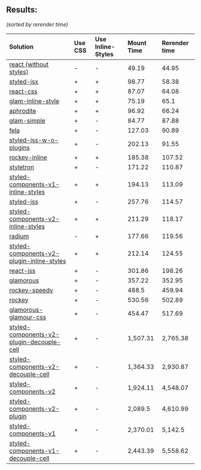 ## Results:
*(sorted by rerender time)*

Solution | Use CSS | Use Inline-Styles | Mount Time | Rerender time
:--- | :--- | :--- | :--- | :---
[react (without styles)](https://github.com/facebook/react) | - | - | 49.19 | 44.95
[styled-jsx](https://github.com/zeit/styled-jsx) | + | + | 98.77 | 58.38
[react-css](https://github.com/facebook/react) | + | + | 87.07 | 64.08
[glam-inline-style](https://github.com/threepointone/glam) | + | + | 75.19 | 65.1
[aphrodite](https://github.com/Khan/aphrodite) | + | + | 96.92 | 66.24
[glam-simple](https://github.com/threepointone/glam) | + | - | 84.77 | 87.88
[fela](https://github.com/rofrischmann/fela/) | + | - | 127.03 | 90.89
[styled-jss-w-o-plugins](https://github.com/cssinjs/styled-jss) | + | - | 202.13 | 91.55
[rockey-inline](https://github.com/tuchk4/rockey) | + | + | 185.38 | 107.52
[styletron](https://github.com/rtsao/styletron) | + | - | 171.22 | 110.87
[styled-components-v1-inline-styles](https://github.com/styled-components/styled-components) | + | + | 194.13 | 113.09
[styled-jss](https://github.com/cssinjs/styled-jss) | + | - | 257.76 | 114.57
[styled-components-v2-inline-styles](https://github.com/styled-components/styled-components/tree/v2) | + | + | 211.29 | 118.17
[radium](https://github.com/FormidableLabs/radium) | - | + | 177.66 | 119.56
[styled-components-v2-plugin-inline-styles](https://github.com/styled-components/styled-components/tree/v2) | + | + | 212.14 | 124.55
[react-jss](https://github.com/cssinjs/react-jss) | + | - | 301.86 | 198.26
[glamorous](https://github.com/paypal/glamorous) | + | - | 357.22 | 352.95
[rockey-speedy](https://github.com/tuchk4/rockey) | + | - | 488.5 | 459.94
[rockey](https://github.com/tuchk4/rockey) | + | - | 530.56 | 502.89
[glamorous-glamour-css](https://github.com/paypal/glamorous) | + | - | 454.47 | 517.69
[styled-components-v2-plugin-decouple-cell](https://github.com/styled-components/styled-components/tree/v2) | + | - | 1,507.31 | 2,765.38
[styled-components-v2-decouple-cell](https://github.com/styled-components/styled-components/tree/v2) | + | - | 1,364.33 | 2,930.87
[styled-components-v2](https://github.com/styled-components/styled-components/tree/v2) | + | - | 1,924.11 | 4,548.07
[styled-components-v2-plugin](https://github.com/styled-components/styled-components/tree/v2) | + | - | 2,089.5 | 4,610.99
[styled-components-v1](https://github.com/styled-components/styled-components) | + | - | 2,370.01 | 5,142.5
[styled-components-v1-decouple-cell](https://github.com/styled-components/styled-components) | + | - | 2,443.39 | 5,558.62
